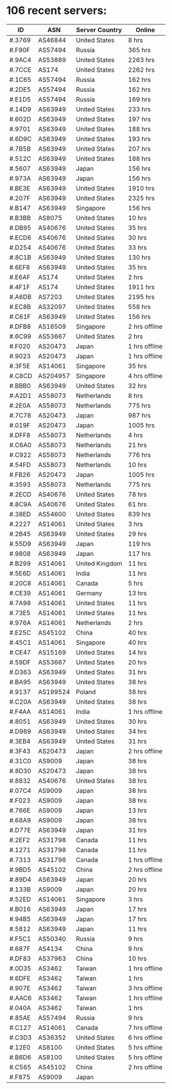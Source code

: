 # 106 recent servers:

| ID | ASN | Server Country | Online |
| ------ | ------ | ------ | ------ |
| #.3769 | AS46844 | United States | 8 hrs |
| #.F90F | AS57494 | Russia | 365 hrs |
| #.9AC4 | AS53889 | United States | 2263 hrs |
| #.7CCE | AS174 | United States | 2262 hrs |
| #.1C65 | AS57494 | Russia | 162 hrs |
| #.2DE5 | AS57494 | Russia | 162 hrs |
| #.E1D5 | AS57494 | Russia | 169 hrs |
| #.14D9 | AS63949 | United States | 233 hrs |
| #.602D | AS63949 | United States | 197 hrs |
| #.9701 | AS63949 | United States | 188 hrs |
| #.6D9C | AS63949 | United States | 193 hrs |
| #.7B5B | AS63949 | United States | 207 hrs |
| #.512C | AS63949 | United States | 188 hrs |
| #.5607 | AS63949 | Japan | 156 hrs |
| #.973A | AS63949 | Japan | 156 hrs |
| #.BE3E | AS63949 | United States | 1910 hrs |
| #.207F | AS63949 | United States | 2325 hrs |
| #.B147 | AS63949 | Singapore | 156 hrs |
| #.B3BB | AS8075 | United States | 10 hrs |
| #.DB95 | AS40676 | United States | 35 hrs |
| #.ECD6 | AS40676 | United States | 30 hrs |
| #.D254 | AS40676 | United States | 33 hrs |
| #.8C1B | AS63949 | United States | 130 hrs |
| #.6EF8 | AS63949 | United States | 35 hrs |
| #.E6AF | AS174 | United States | 2 hrs |
| #.4F1F | AS174 | United States | 1911 hrs |
| #.A6DB | AS7203 | United States | 2195 hrs |
| #.EC8B | AS32097 | United States | 558 hrs |
| #.C61F | AS63949 | United States | 156 hrs |
| #.DFB8 | AS16509 | Singapore | 2 hrs offline |
| #.6C99 | AS53667 | United States | 2 hrs |
| #.F020 | AS20473 | Japan | 1 hrs offline |
| #.9023 | AS20473 | Japan | 1 hrs offline |
| #.3F5E | AS14061 | Singapore | 35 hrs |
| #.C8CD | AS204957 | Singapore | 4 hrs offline |
| #.BBB0 | AS63949 | United States | 32 hrs |
| #.A2D1 | AS58073 | Netherlands | 8 hrs |
| #.2E0A | AS58073 | Netherlands | 775 hrs |
| #.7C78 | AS20473 | Japan | 987 hrs |
| #.019F | AS20473 | Japan | 1005 hrs |
| #.DFF8 | AS58073 | Netherlands | 4 hrs |
| #.C6A0 | AS58073 | Netherlands | 21 hrs |
| #.C922 | AS58073 | Netherlands | 776 hrs |
| #.54FD | AS58073 | Netherlands | 10 hrs |
| #.FB26 | AS20473 | Japan | 1005 hrs |
| #.3593 | AS58073 | Netherlands | 775 hrs |
| #.2ECD | AS40676 | United States | 78 hrs |
| #.8C9A | AS40676 | United States | 61 hrs |
| #.38ED | AS54600 | United States | 839 hrs |
| #.2227 | AS14061 | United States | 3 hrs |
| #.2B45 | AS63949 | United States | 29 hrs |
| #.55D9 | AS63949 | Japan | 119 hrs |
| #.9808 | AS63949 | Japan | 117 hrs |
| #.B299 | AS14061 | United Kingdom | 11 hrs |
| #.5E6D | AS14061 | India | 11 hrs |
| #.20C8 | AS14061 | Canada | 5 hrs |
| #.CE39 | AS14061 | Germany | 13 hrs |
| #.7A98 | AS14061 | United States | 11 hrs |
| #.73E5 | AS14061 | United States | 11 hrs |
| #.976A | AS14061 | Netherlands | 2 hrs |
| #.E25C | AS45102 | China | 40 hrs |
| #.45C1 | AS14061 | Singapore | 40 hrs |
| #.CE47 | AS15169 | United States | 14 hrs |
| #.59DF | AS53667 | United States | 20 hrs |
| #.D363 | AS63949 | United States | 31 hrs |
| #.BA95 | AS63949 | United States | 38 hrs |
| #.9137 | AS199524 | Poland | 38 hrs |
| #.C20A | AS63949 | United States | 38 hrs |
| #.F4AA | AS14061 | India | 1 hrs offline |
| #.8051 | AS63949 | United States | 30 hrs |
| #.D989 | AS63949 | United States | 34 hrs |
| #.3EB4 | AS63949 | United States | 31 hrs |
| #.3F43 | AS20473 | Japan | 2 hrs offline |
| #.31C0 | AS9009 | Japan | 38 hrs |
| #.8D30 | AS20473 | Japan | 38 hrs |
| #.8832 | AS40676 | United States | 38 hrs |
| #.07C4 | AS9009 | Japan | 38 hrs |
| #.F023 | AS9009 | Japan | 38 hrs |
| #.766E | AS9009 | Japan | 13 hrs |
| #.68A9 | AS9009 | Japan | 38 hrs |
| #.D77E | AS63949 | Japan | 31 hrs |
| #.2EF2 | AS31798 | Canada | 11 hrs |
| #.1271 | AS31798 | Canada | 11 hrs |
| #.7313 | AS31798 | Canada | 1 hrs offline |
| #.9BD5 | AS45102 | China | 2 hrs offline |
| #.89D4 | AS63949 | Japan | 20 hrs |
| #.133B | AS9009 | Japan | 20 hrs |
| #.52ED | AS14061 | Singapore | 3 hrs |
| #.B016 | AS63949 | Japan | 17 hrs |
| #.94B5 | AS63949 | Japan | 17 hrs |
| #.5812 | AS63949 | Japan | 11 hrs |
| #.F5C1 | AS50340 | Russia | 9 hrs |
| #.687F | AS4134 | China | 9 hrs |
| #.DF83 | AS37963 | China | 10 hrs |
| #.0D35 | AS3462 | Taiwan | 1 hrs offline |
| #.6DFE | AS3462 | Taiwan | 1 hrs |
| #.907E | AS3462 | Taiwan | 3 hrs offline |
| #.AAC6 | AS3462 | Taiwan | 1 hrs offline |
| #.040A | AS3462 | Taiwan | 1 hrs |
| #.85AE | AS57494 | Russia | 9 hrs |
| #.C127 | AS14061 | Canada | 7 hrs offline |
| #.C3D3 | AS36352 | United States | 6 hrs offline |
| #.12E0 | AS8100 | United States | 5 hrs offline |
| #.B6D6 | AS8100 | United States | 5 hrs offline |
| #.C565 | AS45102 | China | 2 hrs offline |
| #.F875 | AS9009 | Japan | |

